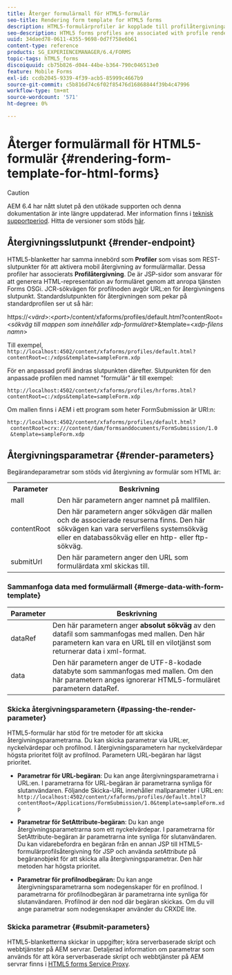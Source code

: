 ```yaml
---
title: Återger formulärmall för HTML5-formulär
seo-title: Rendering form template for HTML5 forms
description: HTML5-formulärprofiler är kopplade till profilåtergivningar. Profilåtergivningar är JSP-sidor som ansvarar för att skapa HTML-representation av formuläret genom att anropa tjänsten Forms OSGi.
seo-description: HTML5 forms profiles are associated with profile renders. Profile Renders are JSP pages responsible for generating HTML representation of the form by calling the Forms OSGi service.
uuid: 34daed78-0611-4355-9698-0d7f758e6b61
content-type: reference
products: SG_EXPERIENCEMANAGER/6.4/FORMS
topic-tags: hTML5_forms
discoiquuid: cb75b826-d044-44be-b364-790c046513e0
feature: Mobile Forms
exl-id: ccdb2045-9339-4f39-acb5-85999c4667b9
source-git-commit: c5b816d74c6f02f85476d16868844f39b4c47996
workflow-type: tm+mt
source-wordcount: '571'
ht-degree: 0%

---
```


# Återger formulärmall för HTML5-formulär {#rendering-form-template-for-html-forms}

>[!CAUTION]
>
>AEM 6.4 har nått slutet på den utökade supporten och denna dokumentation är inte längre uppdaterad. Mer information finns i [teknisk supportperiod](https://helpx.adobe.com/support/programs/eol-matrix.html). Hitta de versioner som stöds [här](https://experienceleague.adobe.com/docs/).

## Återgivningsslutpunkt {#render-endpoint}

HTML5-blanketter har samma innebörd som **Profiler** som visas som REST-slutpunkter för att aktivera mobil återgivning av formulärmallar. Dessa profiler har associerats **Profilåtergivning**. De är JSP-sidor som ansvarar för att generera HTML-representation av formuläret genom att anropa tjänsten Forms OSGi. JCR-sökvägen för profilnoden avgör URL:en för återgivningens slutpunkt. Standardslutpunkten för återgivningen som pekar på standardprofilen ser ut så här:

https://&lt;*värd*>:&lt;*port*>/content/xfaforms/profiles/default.html?contentRoot=&lt;*sökväg till mappen som innehåller xdp-formuläret*>&amp;template=&lt;*xdp-filens namn*>

Till exempel, `http://localhost:4502/content/xfaforms/profiles/default.html?contentRoot=c:/xdps&template=sampleForm.xdp`

För en anpassad profil ändras slutpunkten därefter. Slutpunkten för den anpassade profilen med namnet &quot;formulär&quot; är till exempel:

`http://localhost:4502/content/xfaforms/profiles/hrforms.html?contentRoot=c:/xdps&template=sampleForm.xdp`

Om mallen finns i AEM i ett program som heter FormSubmission är URI:n:

```
http://localhost:4502/content/xfaforms/profiles/default.html?
 contentRoot=crx:///content/dam/formsanddocuments/FormSubmission/1.0
 &template=sampleForm.xdp
```

## Återgivningsparametrar {#render-parameters}

Begärandeparametrar som stöds vid återgivning av formulär som HTML är:

<table> 
 <tbody> 
  <tr> 
   <th><strong>Parameter </strong></th> 
   <th><strong>Beskrivning</strong></th> 
  </tr> 
  <tr> 
   <td>mall<br /> </td> 
   <td>Den här parametern anger namnet på mallfilen.<br /> </td> 
  </tr> 
  <tr> 
   <td>contentRoot<br /> </td> 
   <td>Den här parametern anger sökvägen där mallen och de associerade resurserna finns. Den här sökvägen kan vara serverfilens systemsökväg eller en databassökväg eller en http- eller ftp-sökväg.<br /> </td> 
  </tr> 
  <tr> 
   <td>submitUrl<br /> </td> 
   <td>Den här parametern anger den URL som formulärdata xml skickas till.<br /> </td> 
  </tr> 
 </tbody> 
</table>

### Sammanfoga data med formulärmall {#merge-data-with-form-template}

| Parameter | Beskrivning |
|---|---|
| dataRef | Den här parametern anger **absolut sökväg** av den datafil som sammanfogas med mallen. Den här parametern kan vara en URL till en vilotjänst som returnerar data i xml-format. |
| data | Den här parametern anger de UTF-8-kodade databyte som sammanfogas med mallen. Om den här parametern anges ignorerar HTML5-formuläret parametern dataRef. |

### Skicka återgivningsparametern {#passing-the-render-parameter}

HTML5-formulär har stöd för tre metoder för att skicka återgivningsparametrarna. Du kan skicka parametrar via URL:er, nyckelvärdepar och profilnod. I återgivningsparametern har nyckelvärdepar högsta prioritet följt av profilnod. Parametern URL-begäran har lägst prioritet.

* **Parametrar för URL-begäran**: Du kan ange återgivningsparametrarna i URL:en. I parametrarna för URL-begäran är parametrarna synliga för slutanvändaren. Följande Skicka-URL innehåller mallparameter i URL:en: `http://localhost:4502/content/xfaforms/profiles/default.html?contentRoot=/Applications/FormSubmission/1.0&template=sampleForm.xdp`

* **Parametrar för SetAttribute-begäran**: Du kan ange återgivningsparametrarna som ett nyckelvärdepar. I parametrarna för SetAttribute-begäran är parametrarna inte synliga för slutanvändaren. Du kan vidarebefordra en begäran från en annan JSP till HTML5-formulärprofilsåtergivning för JSP och använda *setAttribute* på begäranobjekt för att skicka alla återgivningsparametrar. Den här metoden har högsta prioritet.

* **Parametrar för profilnodbegäran:** Du kan ange återgivningsparametrarna som nodegenskaper för en profilnod. I parametrarna för profilnodbegäran är parametrarna inte synliga för slutanvändaren. Profilnod är den nod där begäran skickas. Om du vill ange parametrar som nodegenskaper använder du CRXDE lite.

### Skicka parametrar {#submit-parameters}

HTML5-blanketterna skickar in uppgifter; köra serverbaserade skript och webbtjänster på AEM servrar. Detaljerad information om parametrar som används för att köra serverbaserade skript och webbtjänster på AEM servrar finns i [HTML5 forms Service Proxy](/help/forms/using/service-proxy.md).
